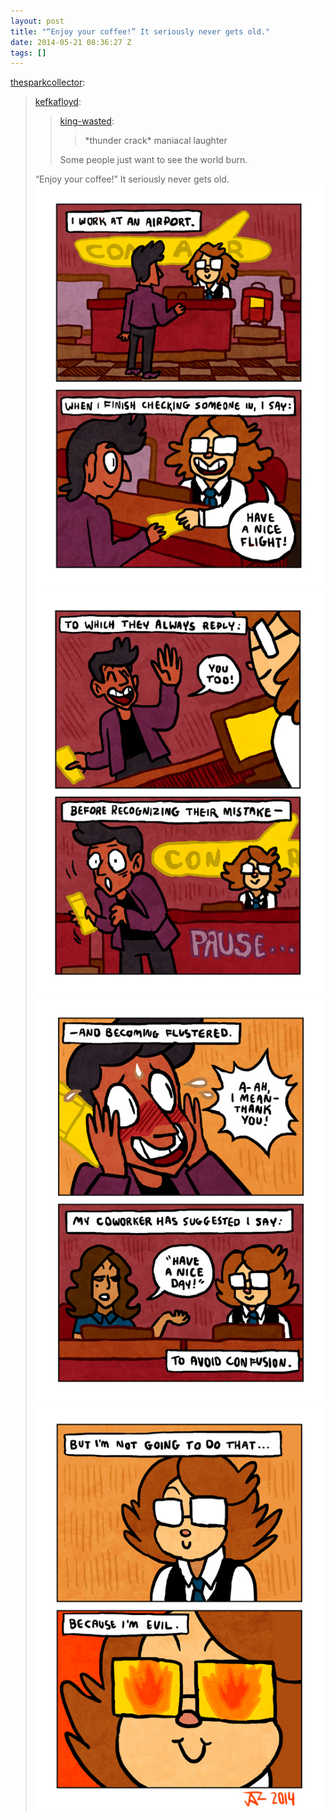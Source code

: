 ```yaml
---
layout: post
title: "“Enjoy your coffee!” It seriously never gets old."
date: 2014-05-21 08:36:27 Z
tags: []
---
```

[thesparkcollector](http://thesparkcollector.tumblr.com/post/86128945122/kefkafloyd-king-wasted-thunder-crack):

> [kefkafloyd](http://kefkafloyd.tumblr.com/post/85998792872/king-wasted-thunder-crack-maniacal-laughter):
> 
> > [king-wasted](http://king-wasted.tumblr.com/post/85950738470/thunder-crack-maniacal-laughter):
> > 
> > > \*thunder crack\* maniacal laughter
> > 
> > Some people just want to see the world burn.
> 
> “Enjoy your coffee!” It seriously never gets old.
![](/media/2014/05/86391545206_0.jpg)
![](/media/2014/05/86391545206_1.jpg)
![](/media/2014/05/86391545206_2.jpg)
![](/media/2014/05/86391545206_3.jpg)
